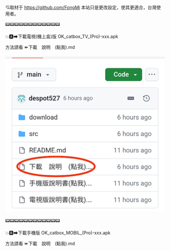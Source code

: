 💘取材于 https://github.com/FongMi
本站只是更改設定，使其更適合，台灣使用者。

📟📟📟📟📟📟📟📟📟📟📟📟

💥🅰➡下載電視(機上盒)版
OK_catbox_TV_(Pro)-xxx.apk

方法請看 ⏩下載　說明　(點我).md

![image](https://raw.githubusercontent.com/despot527/ylb/main/src/DL0.jpg)

📟📟📟📟📟📟📟📟📟📟📟📟

💥🅱➡下載手機版
OK_catbox_MOBIL_(Pro)-xxx.apk

方法請看 ⏩下載　說明　(點我).md
